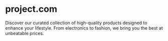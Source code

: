 # project.com
Discover our curated collection of high-quality products designed to enhance your lifestyle. From electronics to fashion, we bring you the best at unbeatable prices.
